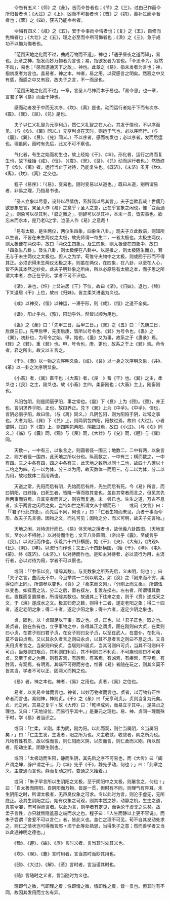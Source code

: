<!-- { "loadSidebar": true } -->
　　咎有五义：《师》之《彖》，吉而咎者也；《节》之《三》，过由己作而所归咎者也；《大过》之《上》，凶而不可咎者也；《晋》之《初》，善补过而咎者也；《萃》之《四》，获吉乃能咎者。

　　悔有四义：《咸》之《五》，安于事而悔者也；《复》之《五》，自修而免悔者也；《大壮》之《五》，理之必至而所可悔者也；《涣》之《三》，急于成功不以悔为悔者也。

　　「范围天地之化而不过，曲成万物而不遗」，神也；「通乎昼夜之道而知」，易也。此章之神，指发而妙万物者为言也；易，指欲发者为言也。「思为，寂然不动」，易也；「感而遂通天下之故」，神也。此章之《易》，指未发者为言也；神，指初发者为言也。盖易者，神之本，神者，易之用，以寂感言之明矣。然寂之中又有感，而感之中又有寂，故夫子之言，不一而足也。

　　「范围天地之化而不过」一章，言圣人尽神而本于易也。「易思」也一章，言君子学《易》而至于神也。

　　感而动者发于中而无次序，《坎》、《离》是也。动而运行者始于下而有次序、《震》、《巽》、《艮》、《兑》是也。

　　夫子以仁义礼智为元亨利贞，然仁义礼智之在人心，其发于情也，不以序而见。（与《坎》、《离》同义。）元亨利贞在天时，则运于气也，必以序而行。（与《震》、《巽》、《艮》、《兑》同义。）不以序者，感而初发也；必以序者，发而后运也。理虽同，而时有先后，此又不可不察也。

　　气化者，有生之始而初生也，故上经始《干》、《坤》。形化者，运行之终而复生也，故下经始《咸》、《恒》。（《震》、《巽》、《艮》、《兑》动而运行者也。）然皆终于《坎》、《离》者，运行当止于对待，乃能复生也。《既济》、《未济》虽非《坎》、《离》，《坎》、《离》之交也。

　　程子《易序》：「《易》，变易也，随时变易以从道也。」既曰从道，别所谓易者，非易之理，乃指易书也。

　　「圣人立象以尽意，设卦以尽情伪，系辞焉以尽其言」，夫子岂欺我哉！世儒乃欲忘象忘言，果圣人作《易》之意乎﹖圣人之意，正在乎言象之闲也，惟「变而通之」，则象可以尽其利，「鼓之舞之」，则辞可以尽其神，本末一贯，皆实事也。欲忘末而求本，是乃老之学，岂圣人作《易》之意哉！

　　「易有太极，是生两仪，两仪生四象，四象生八卦。」观夫子立此数语，则知所以生者，不皆在未生两仪之太极，故先师谓一每生二，一者太极也。太极生两仪，则太极便在两仪中，故曰「两仪生四象」。及生四象，则太极便在四象中，故曰「四象生八卦」。及生八卦，则太极便在八卦中。以是推之，则太极随生而立，若无与于未生两仪之太极也。但人之为学，苟惟守夫物中之太极，则或囿于形而不得其正。必须识得未生两仪太极之本，则虽在两仪，在四象，在八卦，以至在人心，皆不失其本然之妙矣。此夫子明卦象之所由，所以必原易有太极之本，而子思之所谓大本者，亦正在乎此，学者不可不识也。

　　《渐》，进也，《坤》上爻进居《干》下位，故曰《渐》。《归妹》，退也，《坤》下爻退居《干》上位，故曰《归妹》。皆主柔爻进退为义也。

　　《咸》以神交，《恒》以神运，一滞乎形，则《咸》、《恒》之道不全矣。

　　《谦》，阳止乎内。《豫》，阳动乎外。然皆以顺为用也。

　　《蛊》之《彖》曰：「先甲三日，后甲三日。」《巽》之《五》曰：「先庚三日，后庚三日。」先甲后甲，先庚后庚，皆所以号令也。《巽》为号令也，《蛊》之《巽》，初卦也，为号令之始。甲，始也，《蛊》又为事，故系之于《蛊彖》焉。《巽》之《巽》，重《巽》也。申，号令也，庚，更也，故系之于上《巽》焉。命令者，君之所出，故又以五言之。

　　《干》、《渐》以一物之次序明爻象，《咸》、《艮》以一身之次序明爻象，《井》、《革》以一卦之次序明爻象。

　　《小畜》者，《巽》畜干也；《大畜》者，《艮　》畜《干》也。《巽》之主，柔爻也；《艮》之主，刚爻也。故《小畜》主四，柔畜刚也；《大畜》主上，刚畜刚也。

　　凡阳包阴，则是阴丽乎阳，事之常也。《震》下《艮》上为《颐》。《颐》，养正也，言阴求养乎阳，正也，故曰养正。兑下《巽》上为《中孚》。《中孚》，信也，言阴必丽乎阳，故曰信。（与《离》同义。）凡阴包阳，则为阳陷于阴，过常之事也。大者为阳，《巽》下《兑》上，则两阴包四阳，阳数过焉，故曰《大过》。小者谓阴，《艮》下《震》上，则四阴包两阳，阴数过焉，故曰《小过》。（与《坎》同义。）《临》与《震》同，《观》与《艮》同，《大壮》与《兑》同，《遯》与《巽》同。

　　天数一，一中有三，以象言之，则圆者径一围三；地数二，二中有两，以象言之，则方者径一围四，此天地之所以分也。纵而数之，一中有三；横而数之，一中有四。三之中各有四，四之中各有三，此天地之数所以同十二也，故四十八蓍以十二约之为四。存一以为体，分三以为用，故天数体一而用三。存二以为体，分二以为用，故地数体二而用两也。

　　天道之常，先阳而后有阴，先始而后有终，先生而后有死。今《易》所言，而曰阴阳，曰终始，曰死生者，皆降一等而取其变也。盖自其常者而言之，但见其先后两事而穷焉。自其变者而言之，则穷而复通，未　尝已也。生生之道，万古不息者，实于两言之闲尽之矣，岂特如世之所谓文从字顺而已！　　或问《文言》曰：「『君子行此四德』，而先后不同，何也﹖」曰：「仁者生物而未见，贞者干事而形，故夫子先言德。因物之文，而礼可见；因物之分，而义可明，故夫子先言物。」

　　天地之闲，对待流行而已，《易》体天地之撰者也，故伏羲八卦圆图，（天地定位，至水火不相射。）以对待而作也；文王八卦圆图，（帝出乎《震》，至成言乎《艮》。）以流行而作也。伏羲六十四卦横图，始《干》、《夬》、《大有》，《终观》、《比》、《剥》、《坤》。以流行而作也；文王六十四卦横图，（始《干》、《坤》、《屯》、《蒙》、终《既济》、《未济》。）以对待而作也。是知主对待者，必以流行为用，主流行者，必以对待为用，学者不可以察也。

　　或问：「『参伍以变，错综其数』，与变数象之所系先后，义未明，何也﹖」曰「夫子之言，曲而无不中，今且举其一二例以明之。如《涣》之『刚来而不穷，柔得位而上同』，所谓参以变也。《贲》之『柔来而文刚』，『分刚上而文柔』，所谓伍以变也。如揲蓍之法，分二之后，置右揲左，复置左揲右。左右者，所谓错其数也。置揲而复置揲者，所谓综其数也。故通其上下往来之变，则于《贲》遂成天之文，于《涣》遂成水之文。极其归奇之数，则得十二者，遂定老阳之象；得二十四者，遂定老阴之象；得二十者，遂定少阳之象；得十六者，遂定少阴之象也。

　　贞，固也，以「贞固足以干事」取之也。贞，正也，以「君子正也」取之也。盖贞者，随在各有也，立乎事物之中，各得其正之谓贞，固在刚则曰大贞，在柔则曰小贞，在君子则曰君子贞，在女子则曰女子贞，以至在武人，在童仆，在牝马，莫不皆曰贞焉。又以其永久者言之则曰永贞，以其不息者言之则曰不息之贞。又自夫用贞者言之，当安则曰安贞，当居则曰居贞，当其可则曰可贞，当其不可则曰不可贞，当艰则曰艰贞，其利则曰利贞，其不利则曰不利贞，不可疾也则曰不可疾贞。又至于贞之为用，则有吉焉，有厉焉，有吝焉，有凶焉，有疾焉，有亨焉，有胜焉，有观焉，有明焉。其端不可得而穷也，惟善《易》者随在玩之，则其义莫不皆其当，学者不可以正、固两义而拘之也。

　　《易》者，神之本也。神者，《易》之用也。贞者，《易》之位也。

　　易者，以变易体而言也。神者，以妙万物者而言也。贞者，以万物各正性命者而言也。易则神，神则贞。《干》之《彖》曰「元亨利贞」，贞则当复为元矣。贞、元之闲，其易之复乎﹖故《大传》曰：「乾坤成列，而易立乎其中。」是兼贞之理也。又曰：「天地设位，而易行乎其中。」是兼元之理也。易、神、贞同一理而殊于时，学《易》者当识之。

　　或问：「仁柔，义刚。柔为阴，刚为阳。以此而观，则仁当属阴，义当属阳矣﹖」曰：「仁主生发，生发者，阳之所为也。义主收敛，收敛者，阴之所为也。凡物有性有质，故以性而言，则仁阳而义阴，以质而言，则仁柔而义刚。所以然者，阳动生柔，阴静生刚也。」

　　或问：「太极动而生阳，静而生阴，其先后之序不可易也，而《大传》曰『阖户谓之坤，辟户谓之干』，乃《坤》先乎《干》，静先乎动，何也﹖」曰：「此章之义，主变通而言也。静而复动之时，变通之义始着。」

　　或问：「朱子罕言所以生阴阳之太极，至于阴阳中之太极，则屡言之，何也﹖」曰：「自太极而阴阳，自阴阳而万物，皆是一贯，但时有不同，则理气有异耳。未生阴阳之时，所谓太极者，无声臭仪象之可求。专以此时为言，则沦于虚无，无所底止。及其生阴阳之后，始有仪象之可观，则其本然之妙，动静之机，生生之道，真实妄，有可得而言者。以此为言，则学者有定见，而免沦于虚无之失矣。故孟子言性，亦只就恻隐羞恶之端而求之也。程子曰：『人生而静以上更不容说』，而朱子尝谓『舍爱不可以言仁』者，皆此义也。盖仁之理不可见，苟不自其发动处求之，则仁之情状岂可得而言邪﹖须于此等处熟思，当得朱子之意；然而善学者又当以此通神明之德也。」

　　《豫》、《遯》、《姤》、《旅》言时义者，言当其时处其义也。

　　《坎》、《睽》、《蹇》言时用者，言当其时而妙其用也。

　　《颐》、《大过》、《解》、《革》言时者，言当谨其时也。

　　《随》言随时之义者，言当随时为义也。

　　理即气之微，气即理之着；性即情之微，情即性之着，皆一贯也。但其时有不同，故因其发用而立名有异。

